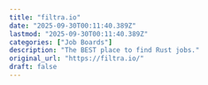 ```yaml
---
title: "filtra.io"
date: "2025-09-30T00:11:40.389Z"
lastmod: "2025-09-30T00:11:40.389Z"
categories: ["Job Boards"]
description: "The BEST place to find Rust jobs."
original_url: "https://filtra.io/"
draft: false
---
```

